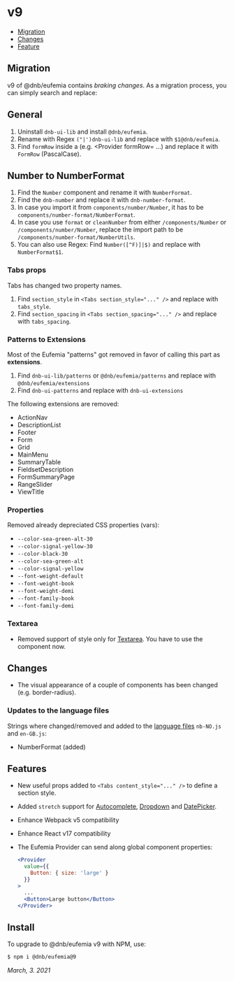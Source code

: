 # v9

- [Migration](#migration)
- [Changes](#changes)
- [Feature](#features)

## Migration

v9 of @dnb/eufemia contains _braking changes_. As a migration process, you can simply search and replace:

## General

1. Uninstall `dnb-ui-lib` and install `@dnb/eufemia`.
1. Rename with Regex `("|')dnb-ui-lib` and replace with `$1@dnb/eufemia`.
1. Find `formRow` inside a (e.g. <Provider formRow= ...) and replace it with `FormRow` (PascalCase).

## Number to NumberFormat

1. Find the `Number` component and rename it with `NumberFormat`.
1. Find the `dnb-number` and replace it with `dnb-number-format`.
1. In case you import it from `components/number/Number`, it has to be `components/number-format/NumberFormat`.
1. In case you use `format` or `cleanNumber` from either `/components/Number` or `/components/number/Number`, replace the import path to be `/components/number-format/NumberUtils`.
1. You can also use Regex: Find `Number([^F)]|$)` and replace with `NumberFormat$1`.

### Tabs props

Tabs has changed two property names.

1. Find `section_style` in `<Tabs section_style="..." />` and replace with `tabs_style`.
1. Find `section_spacing` in `<Tabs section_spacing="..." />` and replace with `tabs_spacing`.

### Patterns to Extensions

Most of the Eufemia "patterns" got removed in favor of calling this part as **extensions**.

1. Find `dnb-ui-lib/patterns` or `@dnb/eufemia/patterns` and replace with `@dnb/eufemia/extensions`
1. Find `dnb-ui-patterns` and replace with `dnb-ui-extensions`

The following extensions are removed:

- ActionNav
- DescriptionList
- Footer
- Form
- Grid
- MainMenu
- SummaryTable
- FieldsetDescription
- FormSummaryPage
- RangeSlider
- ViewTitle

### Properties

Removed already depreciated CSS properties (vars):

- `--color-sea-green-alt-30`
- `--color-signal-yellow-30`
- `--color-black-30`
- `--color-sea-green-alt`
- `--color-signal-yellow`
- `--font-weight-default`
- `--font-weight-book`
- `--font-weight-demi`
- `--font-family-book`
- `--font-family-demi`

### Textarea

- Removed support of style only for [Textarea](/uilib/components/textarea). You have to use the component now.

## Changes

- The visual appearance of a couple of components has been changed (e.g. border-radius).

### Updates to the language files

Strings where changed/removed and added to the [language files](/uilib/usage/customisation/localization) `nb-NO.js` and `en-GB.js`:

- NumberFormat (added)

## Features

- New useful props added to `<Tabs content_style="..." />` to define a section style.
- Added `stretch` support for [Autocomplete](/uilib/components/autocomplete), [Dropdown](/uilib/components/dropdown) and [DatePicker](/uilib/components/date-picker).
- Enhance Webpack v5 compatibility
- Enhance React v17 compatibility
- The Eufemia Provider can send along global component properties:

  ```jsx
  <Provider
    value={{
      Button: { size: 'large' }
    }}
  >
    ...
    <Button>Large button</Button>
  </Provider>
  ```

## Install

To upgrade to @dnb/eufemia v9 with NPM, use:

```bash
$ npm i @dnb/eufemia@9
```

_March, 3. 2021_
